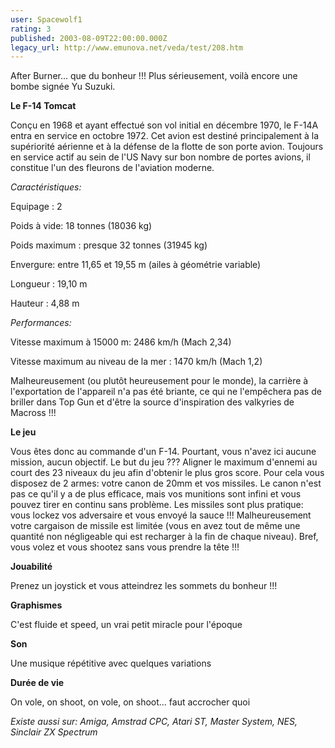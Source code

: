 ```yaml
---
user: Spacewolf1
rating: 3
published: 2003-08-09T22:00:00.000Z
legacy_url: http://www.emunova.net/veda/test/208.htm
---
```

After Burner... que du bonheur !!! Plus sérieusement, voilà encore une bombe signée Yu Suzuki.  

  

**Le F-14 Tomcat**  

Conçu en 1968 et ayant effectué son vol initial en décembre 1970, le F-14A entra en service en octobre 1972\. Cet avion est destiné principalement à la supériorité aérienne et à la défense de la flotte de son porte avion. Toujours en service actif au sein de l'US Navy sur bon nombre de portes avions, il constitue l'un des fleurons de l'aviation moderne.  

_Caractéristiques:_  

Equipage : 2  

Poids à vide: 18 tonnes (18036 kg)  

Poids maximum : presque 32 tonnes (31945 kg)  

Envergure: entre 11,65 et 19,55 m (ailes à géométrie variable)  

Longueur : 19,10 m  

Hauteur : 4,88 m  

_Performances:_  

Vitesse maximum à 15000 m: 2486 km/h (Mach 2,34)  

Vitesse maximum au niveau de la mer : 1470 km/h (Mach 1,2)  

Malheureusement (ou plutôt heureusement pour le monde), la carrière à l'exportation de l'appareil n'a pas été briante, ce qui ne l'empêchera pas de briller dans Top Gun et d'être la source d'inspiration des valkyries de Macross !!!  

  

**Le jeu**  

Vous êtes donc au commande d'un F-14\. Pourtant, vous n'avez ici aucune mission, aucun objectif. Le but du jeu ??? Aligner le maximum d'ennemi au court des 23 niveaux du jeu afin d'obtenir le plus gros score. Pour cela vous disposez de 2 armes: votre canon de 20mm et vos missiles. Le canon n'est pas ce qu'il y a de plus efficace, mais vos munitions sont infini et vous pouvez tirer en continu sans problème. Les missiles sont plus pratique: vous lockez vos adversaire et vous envoyé la sauce !!! Malheureusement votre cargaison de missile est limitée (vous en avez tout de même une quantité non négligeable qui est recharger à la fin de chaque niveau). Bref, vous volez et vous shootez sans vous prendre la tête !!!  

  

  

**Jouabilité**  

Prenez un joystick et vous atteindrez les sommets du bonheur !!!  

**Graphismes**  

C'est fluide et speed, un vrai petit miracle pour l'époque  

**Son**  

Une musique répétitive avec quelques variations  

**Durée de vie**  

On vole, on shoot, on vole, on shoot... faut accrocher quoi  

  

_Existe aussi sur:_ _Amiga, Amstrad CPC, Atari ST, Master System, NES, Sinclair ZX Spectrum_
